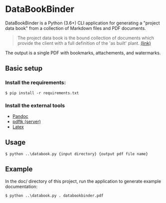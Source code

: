 # DataBookBinder

DataBookBinder is a Python (3.6+) CLI application for generating a "project data book" from a collection of Markdown files and PDF documents.

> The project data book is the bound collection of documents which provide the client with a full definition of the 'as built' plant. [(link)](https://books.google.ca/books?id=1ad4NZEz8d8C&lpg=PA116&dq=project%20%22data%20book%22&pg=PA116#v=onepage&q=%22data%20book%22&f=false)

The output is a single PDF with bookmarks, attachements, and watermarks.

## Basic setup

### Install the requirements:
```
$ pip install -r requirements.txt
```

### Install the external tools

* [Pandoc](https://github.com/jgm/pandoc/releases)
* [pdftk (server)](https://www.pdflabs.com/tools/pdftk-the-pdf-toolkit/pdftk_server-2.02-win-setup.exe)
* [Latex](https://miktex.org/)  

## Usage

```
$ python ..\databook.py {input directory} {output pdf file name}
```

## Example

In the doc/ directory of this project, run the application to generate example documentation:
```
$ python ..\databook.py . databookbinder.pdf
```

